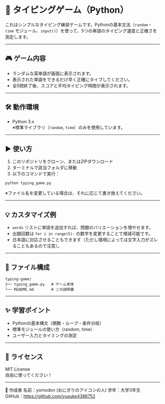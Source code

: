 # 🧠 タイピングゲーム（Python）

これはシンプルなタイピング練習ゲームです。Pythonの基本文法（`random`・`time` モジュール、`input()`）を使って、5つの単語のタイピング速度と正確さを測定します。

---

## 🎮 ゲーム内容

- ランダムな英単語が画面に表示されます。
- 表示された単語をできるだけ早く正確にタイプしてください。
- 全5問終了後、スコアと平均タイピング時間が表示されます。

---

## 🛠️ 動作環境

- Python 3.x  
※標準ライブラリ（`random`, `time`）のみを使用しています。

---

## ▶️ 使い方

1. このリポジトリをクローン、またはZIPダウンロード
2. ターミナルで該当フォルダに移動
3. 以下のコマンドで実行：

```bash
python typing_game.py
```

※ファイル名を変更している場合は、それに応じて書き換えてください。

---

## 💡 カスタマイズ例

- `words` リストに単語を追加すれば、問題のバリエーションを増やせます。
- 出題回数は `for i in range(5):` の数字を変更することで増減可能です。
- 日本語に対応させることもできます（ただし環境によっては文字入力がズレることもあるので注意）。

---

## 📁 ファイル構成

```
typing-game/
├── typing_game.py   # ゲーム本体
└── README.md        # この説明書
```

---

## ✨ 学習ポイント

- Pythonの基本構文（関数・ループ・条件分岐）
- 標準モジュールの使い方（random, time）
- ユーザー入力とタイミングの測定

---

## 📜 ライセンス

MIT License  
自由に使ってください！

---

📝 作成者
名前：yomodon (おにぎりのアイコンの人)
学年：大学3年生
GitHub：https://github.com/yusuke4386752
